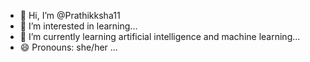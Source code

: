 - 👋 Hi, I’m @Prathikksha11
- 👀 I’m interested in learning...
- 🌱 I’m currently learning artificial intelligence and machine learning...
- 😄 Pronouns: she/her  ... 

